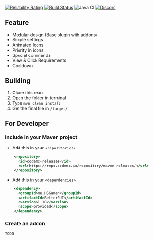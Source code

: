 [![Reliability Rating](https://sonarcloud.io/api/project_badges/measure?project=BetterGUI-MC_BetterGUI&metric=reliability_rating)](https://sonarcloud.io/dashboard?id=BetterGUI-MC_BetterGUI) [![Build Status](https://ci.codemc.io/job/BetterGUI-MC/job/BetterGUI/badge/icon)](https://ci.codemc.io/job/BetterGUI-MC/job/BetterGUI/) ![Java CI](https://github.com/BetterGUI-MC/BetterGUI/workflows/Java%20CI/badge.svg) [![Discord](https://img.shields.io/discord/660795353037144064)](https://discord.gg/9m4GdFD)
## Feature
* Modular design (Base plugin with addons)
* Simple settings
* Animated Icons
* Priority in icons
* Special commands
* View & Click Requirements
* Cooldown
## Building
1. Clone this repo
2. Open the folder in terminal
3. Type `mvn clean install`
4. Get the final file in `/target/`
## For Developer
### Include in your Maven project
* Add this in your `<repositories>`
```xml
    <repository>
      <id>codemc-releases</id>
      <url>https://repo.codemc.io/repository/maven-releases/</url>
    </repository>
```
* Add this in your `<dependencies>`
```xml
    <dependency>
      <groupId>me.HSGamer</groupId>
      <artifactId>BetterGUI</artifactId>
      <version>1.10</version>
      <scope>provided</scope>
    </dependency>
```
### Create an addon
`TODO`
